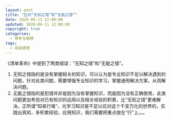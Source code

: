 ```yaml
---
layout: post
title: "应对“无知之错”和“无能之错”"
date: 2020-09-11 12:00:00
updated: 2020-09-11 12:00:00
copyright: true
categories:
  - 思考与感想
tags:
  - 阅读感想
---
```

《清单革命》中提到了两类错误：“无知之错”和“无能之错”。
1. 无知之错指的是没有掌握相关的知识，可以认为是专业知识不足以解决遇到的问题，针对此类问题，需要增强专业知识的学习，掌握通用解决方案，从而解决问题。
2. 无能之错指的是犯错并非是因为没有掌握知识，而是因为没有正确使用，此类问题更加考验对已有知识的运用以及相关经验的积累，比“无知之错”更难解决。正所谓“知易行难”，光学习知识是不足以应对这个千变万化的世界的，实践出真知，多积累经验，应用知识，我们需要把重点放在“行”上。。。